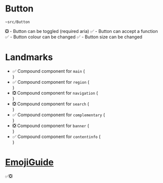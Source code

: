# Button

`~src/Button`

❎ - Button can be toggled (required aria)
✅ - Button can accept a function
✅ - Button colour can be changed
✅ - Button size can be changed

# Landmarks

- ✅ Compound component for `main` (<main>)
- ✅ Compound component for `region` (<section>)
- ❎ Compound component for `navigation` (<nav>)
- ❎ Compound component for `search` (<div>)
- ✅ Compound component for `complementary` (<aside>)
- ❎ Compound component for `banner` (<div>)
- ✅ Compound component for `contentinfo` (<footer>)

# [EmojiGuide](https://emojiguide.org/)

✅❎
